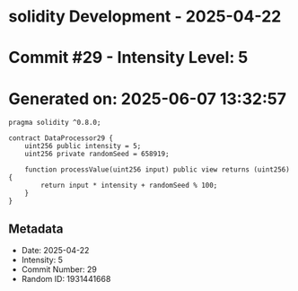 ﻿# solidity Development - 2025-04-22
# Commit #29 - Intensity Level: 5
# Generated on: 2025-06-07 13:32:57
```solidity
pragma solidity ^0.8.0;

contract DataProcessor29 {
    uint256 public intensity = 5;
    uint256 private randomSeed = 658919;

    function processValue(uint256 input) public view returns (uint256) {
        return input * intensity + randomSeed % 100;
    }
}
```
## Metadata
- Date: 2025-04-22
- Intensity: 5
- Commit Number: 29
- Random ID: 1931441668
